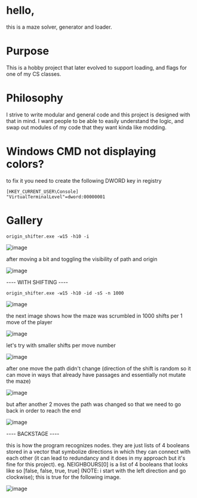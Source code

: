 # hello,

this is a maze solver, generator and loader.

# Purpose

This is a hobby project that later evolved to support loading, and flags for one of my CS classes.

# Philosophy

I strive to write modular and general code and this project is designed with that in mind. I want people to be able to easily understand the logic, and swap out modules of my code that they want kinda like modding.

# Windows CMD not displaying colors?

to fix it you need to create the following DWORD key in registry

```
[HKEY_CURRENT_USER\Console]
"VirtualTerminalLevel"=dword:00000001
```

# Gallery
```
origin_shifter.exe -w15 -h10 -i
```
![image](https://github.com/user-attachments/assets/0ec4d6bc-bc40-4921-ae83-35e744cb93ef)

after moving a bit and toggling the visibility of path and origin

![image](https://github.com/user-attachments/assets/3b38bf98-246d-4fd7-b1b7-9155c64f90df)

---- WITH SHIFTING ----
```
origin_shifter.exe -w15 -h10 -id -sS -n 1000
```
![image](https://github.com/user-attachments/assets/92427c5f-b075-44ce-9a82-c0a87aa6c54b)

the next image shows how the maze was scrumbled in 1000 shifts per 1 move of the player

![image](https://github.com/user-attachments/assets/9f16c08a-cc67-4aa0-a80a-0d2b0ddcdd69)


let's try with smaller shifts per move number


![image](https://github.com/user-attachments/assets/4edf4a3f-03cb-4d59-982e-595d23e5f7ba)

after one move the path didn't change (direction of the shift is random so it can move in ways that already have passages and essentially not mutate the maze)

![image](https://github.com/user-attachments/assets/537d7bb4-1170-4320-95a6-6d945de1f8ef)

but after another 2 moves the path was changed so that we need to go back in order to reach the end

![image](https://github.com/user-attachments/assets/0132a44d-3e36-455a-98e9-81250feb3add)

---- BACKSTAGE ----

this is how the program recognizes nodes. they are just lists of 4 booleans stored in a vector that symbolize directions in which they can connect with each other (it can lead to redundancy and it does in my approach but it's fine for this project). eg. NEIGHBOURS[0] is a list of 4 booleans that looks like so [false, false, true, true] (NOTE: i start with the left direction and go clockwise); this is true for the following image.

![image](https://github.com/user-attachments/assets/f653a700-05ba-4adc-9d6d-bc3756e05be6)
